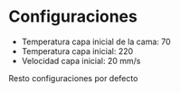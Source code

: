 # Configuraciones

 - Temperatura capa inicial de la cama: 70
 - Temperatura capa inicial: 220
 - Velocidad capa inicial: 20 mm/s

Resto configuraciones por defecto
